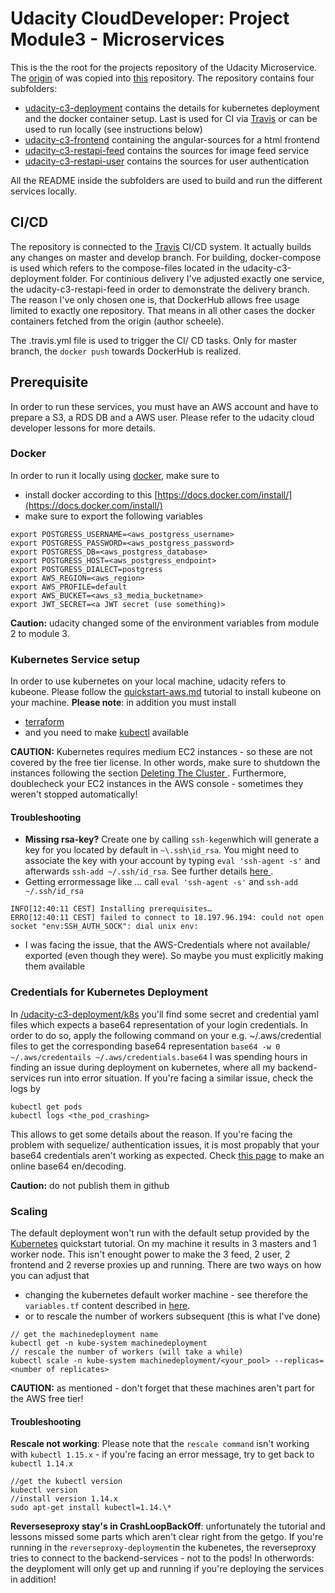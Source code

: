 # Udacity CloudDeveloper: Project Module3 - Microservices
This is the the root for the projects repository of the Udacity Microservice.  The [origin](https://github.com/scheeles/cloud-developer/tree/06-ci/course-03/exercises)  of was copied into [this]([https://github.com/mitschen/udacity-c3-pro-microservice](https://github.com/mitschen/udacity-c3-pro-microservice)) repository. 
The repository contains four subfolders:
* [udacity-c3-deployment](https://github.com/mitschen/udacity-c3-pro-microservice/tree/master/udacity-c3-deployment) contains the details for kubernetes deployment and the docker container setup. Last is used for CI via [Travis](https://travis-ci.org/mitschen/udacity-c3-pro-microservice/branches) or can be used to run locally (see instructions below)
* [udacity-c3-frontend](https://github.com/mitschen/udacity-c3-pro-microservice/tree/master/udacity-c3-frontend) containing the angular-sources for a html frontend 
* [udacity-c3-restapi-feed](https://github.com/mitschen/udacity-c3-pro-microservice/tree/master/udacity-c3-restapi-feed) contains the sources for image feed service
* [udacity-c3-restapi-user](https://github.com/mitschen/udacity-c3-pro-microservice/tree/master/udacity-c3-restapi-user) contains the sources for user authentication

All the README inside the subfolders are used to build and run the different services locally. 

## CI/CD
The repository is connected to the [Travis](https://travis-ci.org/mitschen/udacity-c3-pro-microservice/branches) CI/CD system. It actually builds any changes on master and develop branch. For building, docker-compose is used which refers to the compose-files located in the udacity-c3-deployment folder.
For continious delivery I've adjusted exactly one service, the udacity-c3-restapi-feed in order to demonstrate the delivery branch. The reason I've only chosen one is, that DockerHub allows free usage limited to exactly one repository. That means in all other cases the docker containers fetched from the origin (author scheele).


The .travis.yml file is used to trigger the CI/ CD tasks. Only for master branch, the `docker push` towards DockerHub is realized.


## Prerequisite
In order to run these services, you must have an AWS account and have to prepare a S3, a RDS DB and a AWS user. Please refer to the udacity cloud developer lessons for more details.

### Docker
In order to run it locally using [docker](https://www.docker.com/), make sure to
* install docker according to this [https://docs.docker.com/install/](https://docs.docker.com/install/)
* make sure to export the following variables
```
export POSTGRESS_USERNAME=<aws_postgress_username>
export POSTGRESS_PASSWORD=<aws_postgress_password>
export POSTGRESS_DB=<aws_postgress_database>
export POSTGRESS_HOST=<aws_postgress_endpoint>
export POSTGRESS_DIALECT=postgress
export AWS_REGION=<aws_region>
export AWS_PROFILE=default
export AWS_BUCKET=<aws_s3_media_bucketname>
export JWT_SECRET=<a JWT secret (use something)>
```
**Caution:** udacity changed some of the environment variables from module 2 to module 3.
### Kubernetes Service setup

In order to use kubernetes on your local machine, udacity refers to kubeone. Please follow the [quickstart-aws.md](https://github.com/kubermatic/kubeone/blob/master/docs/quickstart-aws.md) tutorial to install kubeone on your machine.
**Please note**: in addition you must install 
* [terraform](https://www.terraform.io/downloads.html) 
* and you need to make [kubectl](https://kubernetes.io/docs/tasks/tools/install-kubectl/#install-kubectl-on-linux) available

**CAUTION:** Kubernetes requires medium EC2 instances - so these are not covered by the free tier license. In other words, make sure to shutdown the instances following the section [Deleting The Cluster
](https://github.com/kubermatic/kubeone/blob/master/docs/quickstart-aws.md#deleting-the-cluster). Furthermore, doublecheck your EC2 instances in the AWS console - sometimes they weren't stopped automatically!

#### Troubleshooting
* **Missing rsa-key?** Create one by calling `ssh-kegen`which will generate a key for you located by default in `~\.ssh\id_rsa`. You might need to associate the key with your account by typing `eval 'ssh-agent -s'` and afterwards `ssh-add ~/.ssh/id_rsa`. See further details [here ](https://github.com/kubermatic/kubeone/blob/master/docs/ssh.md).
* Getting errormessage like ... call `eval 'ssh-agent -s'` and `ssh-add ~/.ssh/id_rsa`
```
INFO[12:40:11 CEST] Installing prerequisites…
ERRO[12:40:11 CEST] failed to connect to 18.197.96.194: could not open socket "env:SSH_AUTH_SOCK": dial unix env:
```

* I was facing the issue, that the AWS-Credentials where not available/ exported (even though they were). So maybe you must explicitly making them available 


### Credentials for Kubernetes Deployment
In [/udacity-c3-deployment/k8s](https://github.com/mitschen/udacity-c3-pro-microservice/tree/master/udacity-c3-deployment/k8s) you'll find some secret and credential yaml files which expects a base64 representation of your login credentials. In order to do so, apply the following command on your e.g. ~/.aws/credential files to get the corresponding base64 representation
`base64 -w 0 ~/.aws/credentails ~/.aws/credentials.base64`
I was spending hours in finding an issue during deployment on kubernetes, where all my backend-services run into error situation. If you're facing a similar issue, check the logs by
```
kubectl get pods
kubectl logs <the_pod_crashing>
```

This allows to get some details about the reason. If you're facing the problem with sequelize/ authentication issues, it is most propably that your base64 credentials aren't working as expected. Check [this page](https://www.base64encode.org/) to make an online base64 en/decoding.

**Caution:** do not publish them in github

### Scaling
The default deployment won't run with the default setup provided by the [Kubernetes](https://github.com/kubermatic/kubeone/blob/master/docs/quickstart-aws.md) quickstart tutorial. On my machine it results in 3 masters and 1 worker node. This isn't enought power to make the 3 feed, 2 user, 2 frontend and 2 reverse proxies up and running. There are two ways on how you can adjust that
* changing the kubernetes default worker machine - see therefore the `variables.tf` content described in [here](https://github.com/kubermatic/kubeone/blob/master/docs/quickstart-aws.md#creating-infrastructure).
* or to rescale the number of workers subsequent (this is what I've done)
```
// get the machinedeployment name
kubectl get -n kube-system machinedeployment
// rescale the number of workers (will take a while)
kubectl scale -n kube-system machinedeployment/<your_pool> --replicas=<number of replicates>
```

**CAUTION:** as mentioned - don't forget that these machines aren't part for the AWS free tier!

#### Troubleshooting
**Rescale not working**: Please note that the `rescale command` isn't working with `kubectl 1.15.x` - if you're facing an error message, try to get back to `kubectl 1.14.x`
```
//get the kubectl version
kubectl version
//install version 1.14.x
sudo apt-get install kubectl=1.14.\*
```

**Reverseseproxy stay's in CrashLoopBackOff**: unfortunately the tutorial and lessons missed some parts which aren't clear right from the getgo. If you're running in the `reverseproxy-deployment`in the kubenetes, the reverseproxy tries to connect to the backend-services - not to the pods! In otherwords: the deyploment will only get up and running if you're deploying the services in addition!

